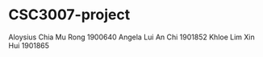 # CSC3007-project

Aloysius Chia Mu Rong 1900640
Angela Lui An Chi 1901852
Khloe Lim Xin Hui 1901865
